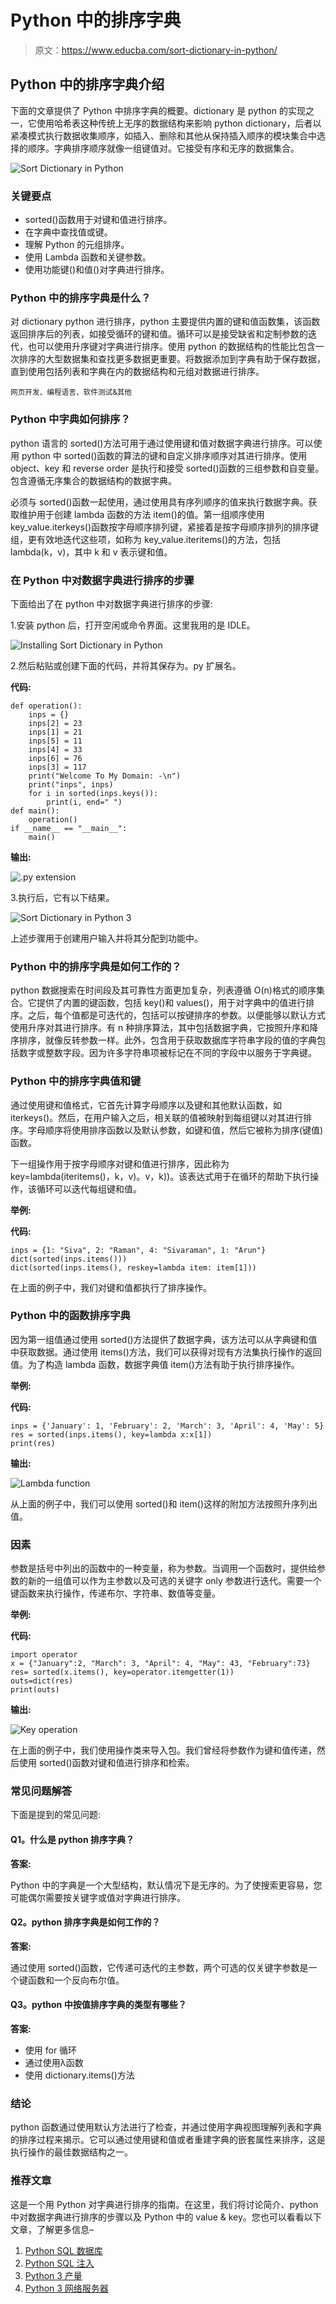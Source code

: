 # Python 中的排序字典

> 原文：<https://www.educba.com/sort-dictionary-in-python/>

## Python 中的排序字典介绍

下面的文章提供了 Python 中排序字典的概要。dictionary 是 python 的实现之一，它使用哈希表这种传统上无序的数据结构来影响 python dictionary，后者以紧凑模式执行数据收集顺序，如插入、删除和其他从保持插入顺序的模块集合中选择的顺序。字典排序顺序就像一组键值对。它接受有序和无序的数据集合。

![Sort Dictionary in Python](img/a06cb7d18b7a42e7b2120a464429f92f.png)



### 关键要点

*   sorted()函数用于对键和值进行排序。
*   在字典中查找值或键。
*   理解 Python 的元组排序。
*   使用 Lambda 函数和关键参数。
*   使用功能键()和值()对字典进行排序。

### Python 中的排序字典是什么？

对 dictionary python 进行排序，python 主要提供内置的键和值函数集，该函数返回排序后的列表，如接受循环的键和值。循环可以是接受缺省和定制参数的迭代，也可以使用升序键对字典进行排序。使用 python 的数据结构的性能比包含一次排序的大型数据集和查找更多数据更重要。将数据添加到字典有助于保存数据，直到使用包括列表和字典在内的数据结构和元组对数据进行排序。

<small>网页开发、编程语言、软件测试&其他</small>

### Python 中字典如何排序？

python 语言的 sorted()方法可用于通过使用键和值对数据字典进行排序。可以使用 python 中 sorted()函数的算法的键和自定义排序顺序对其进行排序。使用 object、key 和 reverse order 是执行和接受 sorted()函数的三组参数和自变量。包含遵循无序集合的数据结构的数据字典。

必须与 sorted()函数一起使用，通过使用具有序列顺序的值来执行数据字典。获取维护用于创建 lambda 函数的方法 item()的值。第一组顺序使用 key_value.iterkeys()函数按字母顺序排列键，紧接着是按字母顺序排列的排序键组，更有效地迭代这些项，如称为 key_value.iteritems()的方法，包括 lambda(k，v)，其中 k 和 v 表示键和值。

### 在 Python 中对数据字典进行排序的步骤

下面给出了在 python 中对数据字典进行排序的步骤:

1.安装 python 后，打开空闲或命令界面。这里我用的是 IDLE。

![Installing Sort Dictionary in Python](img/f3d66e6222b2191174b2eb4d512476b8.png)



2.然后粘贴或创建下面的代码，并将其保存为。py 扩展名。

**代码:**

```
def operation():
	inps = {}
	inps[2] = 23
	inps[1] = 21
	inps[5] = 11
	inps[4] = 33
	inps[6] = 76
	inps[3] = 117
	print("Welcome To My Domain: -\n")
	print("inps", inps)
	for i in sorted(inps.keys()):
		print(i, end=" ")
def main():
	operation()
if __name__ == "__main__":
	main()
```

**输出:**

![.py extension](img/468725e7a9cb355150976bb89ab011d7.png)



3.执行后，它有以下结果。

![Sort Dictionary in Python 3](img/ebf17a7d12c44c913c9c81d7e6af0a21.png)



上述步骤用于创建用户输入并将其分配到功能中。

### Python 中的排序字典是如何工作的？

python 数据搜索在时间段及其可靠性方面更加复杂，列表遵循 O(n)格式的顺序集合。它提供了内置的键函数，包括 key()和 values()，用于对字典中的值进行排序。之后，每个值都是可迭代的，包括可以按键排序的参数。以便能够以默认方式使用升序对其进行排序。有 n 种排序算法，其中包括数据字典，它按照升序和降序排序，就像反转参数一样。此外，包含用于获取数据库字符串字段的值的字典包括数字或整数字段。因为许多字符串项被标记在不同的字段中以服务于字典键。

### Python 中的排序字典值和键

通过使用键和值格式，它首先计算字母顺序以及键和其他默认函数，如 iterkeys()。然后，在用户输入之后，相关联的值被映射到每组键以对其进行排序。字母顺序将使用排序函数以及默认参数，如键和值，然后它被称为排序(键值)函数。

下一组操作用于按字母顺序对键和值进行排序，因此称为 key=lambda(iteritems()，k，v)。v，k))。该表达式用于在循环的帮助下执行操作，该循环可以迭代每组键和值。

**举例:**

**代码:**

```
inps = {1: "Siva", 2: "Raman", 4: "Sivaraman", 1: "Arun"}
dict(sorted(inps.items()))
dict(sorted(inps.items(), reskey=lambda item: item[1]))
```

在上面的例子中，我们对键和值都执行了排序操作。

### Python 中的函数排序字典

因为第一组值通过使用 sorted()方法提供了数据字典，该方法可以从字典键和值中获取数据。通过使用 items()方法，我们可以获得对现有方法集执行操作的返回值。为了构造 lambda 函数，数据字典值 item()方法有助于执行排序操作。

**举例:**

**代码:**

```
inps = {'January': 1, 'February': 2, 'March': 3, 'April': 4, 'May': 5}
res = sorted(inps.items(), key=lambda x:x[1])
print(res)
```

**输出:**

![Lambda function](img/4f299c3a8be326c974cc3420b91901ad.png)



从上面的例子中，我们可以使用 sorted()和 item()这样的附加方法按照升序列出值。

### 因素

参数是括号中列出的函数中的一种变量，称为参数。当调用一个函数时，提供给参数的新的一组值可以作为主参数以及可选的关键字 only 参数进行迭代。需要一个键函数来执行操作，传递布尔、字符串、数值等变量。

**举例:**

**代码:**

```
import operator
x = {"January":2, "March": 3, "April": 4, "May": 43, "February":73}
res= sorted(x.items(), key=operator.itemgetter(1))
outs=dict(res)
print(outs)
```

**输出:**

![Key operation](img/8a1b6f5bddf8b0ade90a66130623ef43.png)



在上面的例子中，我们使用操作类来导入包。我们曾经将参数作为键和值传递，然后使用 sorted()函数对键和值进行排序和检索。

### 常见问题解答

下面是提到的常见问题:

#### Q1。什么是 python 排序字典？

**答案:**

Python 中的字典是一个大型结构，默认情况下是无序的。为了使搜索更容易，您可能偶尔需要按关键字或值对字典进行排序。

#### Q2。python 排序字典是如何工作的？

**答案:**

通过使用 sorted()函数，它传递可迭代的主参数，两个可选的仅关键字参数是一个键函数和一个反向布尔值。

#### Q3。python 中按值排序字典的类型有哪些？

**答案:**

*   使用 for 循环
*   通过使用λ函数
*   使用 dictionary.items()方法

### 结论

python 函数通过使用默认方法进行了检查，并通过使用字典视图理解列表和字典的排序过程来揭示。它可以通过使用键和值或者重建字典的嵌套属性来排序，这是执行操作的最佳数据结构之一。

### 推荐文章

这是一个用 Python 对字典进行排序的指南。在这里，我们将讨论简介、python 中对数据字典进行排序的步骤以及 Python 中的 value & key。您也可以看看以下文章，了解更多信息–

1.  [Python SQL 数据库](https://www.educba.com/python-sql-database/)
2.  [Python SQL 注入](https://www.educba.com/python-sql-injection/)
3.  [Python 3 产量](https://www.educba.com/python-3-yield/)
4.  [Python 3 网络服务器](https://www.educba.com/python-3-webserver/)





